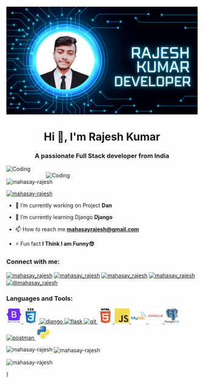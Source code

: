 
![logo](https://github.com/Mahasay-rajesh/Projects/blob/main/Blue%20Gaming%20Facebook%20Cover%20(1).png?raw=true)

<h1 align="center">Hi 👋, I'm Rajesh Kumar</h1>
<h3 align="center">A passionate Full Stack developer from India</h3>

<img align="left" alt="Coding" width="400" src="https://th.bing.com/th/id/R.4b695f72ac7737ce5b36508a0058dd02?rik=OPpsrxwzNQF2Og&riu=http%3a%2f%2fwww.web24zone.com%2fwp-content%2fuploads%2f2022%2f10%2f46207-programmer-1.gif&ehk=86cfZHhLfMkMI2vzq55xQ1%2bJRsM99JQkgGiqUE7cTQE%3d&risl=&pid=ImgRaw&r=0">
<img align="right" alt="Coding" width="400" src="https://cdn.dribbble.com/users/1059583/screenshots/4171367/coding-freak.gif" >


<p align="left"> <img src="https://komarev.com/ghpvc/?username=mahasay-rajesh&label=Profile%20views&color=0e75b6&style=flat" alt="mahasay-rajesh" /> </p>

<p align="left"> <a href="https://github.com/ryo-ma/github-profile-trophy"><img src="https://github-profile-trophy.vercel.app/?username=mahasay-rajesh" alt="mahasay-rajesh" /></a> </p>

- 🔭 I’m currently working on Project **Dan**

- 🌱 I’m currently learning Django **Django**

- 📫 How to reach me **mahasayrajesh@gmail.com**

- ⚡ Fun fact **I Think I am Funny😎**

<h3 align="left">Connect with me:</h3>
<p align="left">
<a href="https://linkedin.com/in/mahasay_rajesh" target="blank"><img align="center" src="https://raw.githubusercontent.com/rahuldkjain/github-profile-readme-generator/master/src/images/icons/Social/linked-in-alt.svg" alt="mahasay_rajesh" height="30" width="40" /></a>
<a href="https://instagram.com/mahasay_rajesh" target="blank"><img align="center" src="https://raw.githubusercontent.com/rahuldkjain/github-profile-readme-generator/master/src/images/icons/Social/instagram.svg" alt="mahasay_rajesh" height="30" width="40" /></a>
<a href="https://www.hackerrank.com/mahasay_rajesh" target="blank"><img align="center" src="https://raw.githubusercontent.com/rahuldkjain/github-profile-readme-generator/master/src/images/icons/Social/hackerrank.svg" alt="mahasay_rajesh" height="30" width="40" /></a>
<a href="https://www.leetcode.com/mahasay_rajesh" target="blank"><img align="center" src="https://raw.githubusercontent.com/rahuldkjain/github-profile-readme-generator/master/src/images/icons/Social/leet-code.svg" alt="mahasay_rajesh" height="30" width="40" /></a>
<a href="https://www.hackerearth.com/@mahasay_rajesh" target="blank"><img align="center" src="https://raw.githubusercontent.com/rahuldkjain/github-profile-readme-generator/master/src/images/icons/Social/hackerearth.svg" alt="@mahasay_rajesh" height="30" width="40" /></a>
</p>

<h3 align="left">Languages and Tools:</h3>
<p align="left"> <a href="https://getbootstrap.com" target="_blank" rel="noreferrer"> <img src="https://raw.githubusercontent.com/devicons/devicon/master/icons/bootstrap/bootstrap-plain-wordmark.svg" alt="bootstrap" width="40" height="40"/> </a> <a href="https://www.w3schools.com/css/" target="_blank" rel="noreferrer"> <img src="https://raw.githubusercontent.com/devicons/devicon/master/icons/css3/css3-original-wordmark.svg" alt="css3" width="40" height="40"/> </a> <a href="https://www.djangoproject.com/" target="_blank" rel="noreferrer"> <img src="https://cdn.worldvectorlogo.com/logos/django.svg" alt="django" width="40" height="40"/> </a> <a href="https://flask.palletsprojects.com/" target="_blank" rel="noreferrer"> <img src="https://www.vectorlogo.zone/logos/pocoo_flask/pocoo_flask-icon.svg" alt="flask" width="40" height="40"/> </a> <a href="https://git-scm.com/" target="_blank" rel="noreferrer"> <img src="https://www.vectorlogo.zone/logos/git-scm/git-scm-icon.svg" alt="git" width="40" height="40"/> </a> <a href="https://www.w3.org/html/" target="_blank" rel="noreferrer"> <img src="https://raw.githubusercontent.com/devicons/devicon/master/icons/html5/html5-original-wordmark.svg" alt="html5" width="40" height="40"/> </a> <a href="https://developer.mozilla.org/en-US/docs/Web/JavaScript" target="_blank" rel="noreferrer"> <img src="https://raw.githubusercontent.com/devicons/devicon/master/icons/javascript/javascript-original.svg" alt="javascript" width="40" height="40"/> </a> <a href="https://www.mysql.com/" target="_blank" rel="noreferrer"> <img src="https://raw.githubusercontent.com/devicons/devicon/master/icons/mysql/mysql-original-wordmark.svg" alt="mysql" width="40" height="40"/> </a> <a href="https://www.oracle.com/" target="_blank" rel="noreferrer"> <img src="https://raw.githubusercontent.com/devicons/devicon/master/icons/oracle/oracle-original.svg" alt="oracle" width="40" height="40"/> </a> <a href="https://www.postgresql.org" target="_blank" rel="noreferrer"> <img src="https://raw.githubusercontent.com/devicons/devicon/master/icons/postgresql/postgresql-original-wordmark.svg" alt="postgresql" width="40" height="40"/> </a> <a href="https://postman.com" target="_blank" rel="noreferrer"> <img src="https://www.vectorlogo.zone/logos/getpostman/getpostman-icon.svg" alt="postman" width="40" height="40"/> </a> <a href="https://www.python.org" target="_blank" rel="noreferrer"> <img src="https://raw.githubusercontent.com/devicons/devicon/master/icons/python/python-original.svg" alt="python" width="40" height="40"/> </a> </p>

<p><img align="left" src="https://github-readme-stats.vercel.app/api/top-langs?username=mahasay-rajesh&show_icons=true&locale=en&layout=compact" alt="mahasay-rajesh" /></p>

<p>&nbsp;<img align="center" src="https://github-readme-stats.vercel.app/api?username=mahasay-rajesh&show_icons=true&locale=en" alt="mahasay-rajesh" /></p>

<p><img align="center" src="https://github-readme-streak-stats.herokuapp.com/?user=mahasay-rajesh&" alt="mahasay-rajesh" /></p>)
